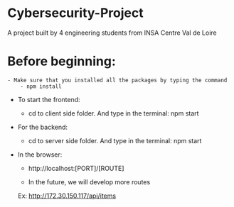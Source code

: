# Cybersecurity-Project
A project built by 4 engineering students from INSA Centre Val de Loire


# Before beginning:
    - Make sure that you installed all the packages by typing the command 
        - npm install

- To start the frontend: 
    - cd to client side folder. And type in the terminal: npm start
- For the backend:
    - cd to server side folder. And type in the terminal: npm start

- In the browser:
    - http://localhost:[PORT]/[ROUTE]

    - In the future, we will develop more routes

    Ex: http://172.30.150.117/api/items
